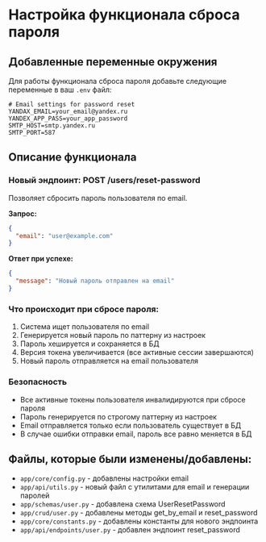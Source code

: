 # Настройка функционала сброса пароля

## Добавленные переменные окружения

Для работы функционала сброса пароля добавьте следующие переменные в ваш `.env` файл:

```env
# Email settings for password reset
YANDAX_EMAIL=your_email@yandex.ru
YANDEX_APP_PASS=your_app_password
SMTP_HOST=smtp.yandex.ru
SMTP_PORT=587
```

## Описание функционала

### Новый эндпоинт: POST /users/reset-password

Позволяет сбросить пароль пользователя по email.

**Запрос:**
```json
{
  "email": "user@example.com"
}
```

**Ответ при успехе:**
```json
{
  "message": "Новый пароль отправлен на email"
}
```

### Что происходит при сбросе пароля:

1. Система ищет пользователя по email
2. Генерируется новый пароль по паттерну из настроек
3. Пароль хешируется и сохраняется в БД
4. Версия токена увеличивается (все активные сессии завершаются)
5. Новый пароль отправляется на email пользователя

### Безопасность

- Все активные токены пользователя инвалидируются при сбросе пароля
- Пароль генерируется по строгому паттерну из настроек
- Email отправляется только если пользователь существует в БД
- В случае ошибки отправки email, пароль все равно меняется в БД

## Файлы, которые были изменены/добавлены:

- `app/core/config.py` - добавлены настройки email
- `app/api/utils.py` - новый файл с утилитами для email и генерации паролей
- `app/schemas/user.py` - добавлена схема UserResetPassword
- `app/crud/user.py` - добавлены методы get_by_email и reset_password
- `app/core/constants.py` - добавлены константы для нового эндпоинта
- `app/api/endpoints/user.py` - добавлен эндпоинт reset_password
